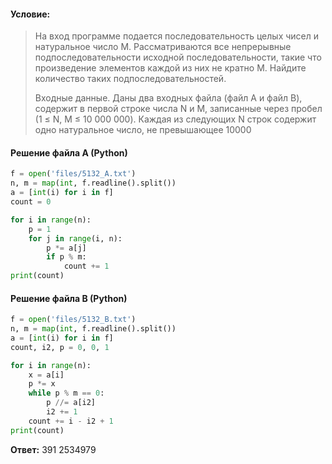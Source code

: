#### Условие:
> На вход программе подается последовательность целых чисел и натуральное число M. Рассматриваются все непрерывные подпоследовательности исходной последовательности, такие что произведение элементов каждой из них не кратно M. Найдите количество таких подпоследовательностей.
> 
> Входные данные. Даны два входных файла (файл A и файл B), содержит в первой строке числа N и M, записанные через пробел (1 ≤ N, M ≤ 10 000 000). Каждая из следующих N строк содержит одно натуральное число, не превышающее 10000

#### Решение файла A (Python)
```python
f = open('files/5132_A.txt')
n, m = map(int, f.readline().split())
a = [int(i) for i in f]
count = 0

for i in range(n):
    p = 1
    for j in range(i, n):
        p *= a[j]
        if p % m:
            count += 1
print(count)
```

#### Решение файла B (Python)
```python
f = open('files/5132_B.txt')
n, m = map(int, f.readline().split())
a = [int(i) for i in f]
count, i2, p = 0, 0, 1

for i in range(n):
    x = a[i]
    p *= x
    while p % m == 0:
        p //= a[i2]
        i2 += 1
    count += i - i2 + 1
print(count)
```

**Ответ:** 391 2534979
